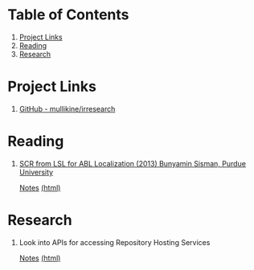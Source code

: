 
# Table of Contents

1.  [Project Links](#org9b08f68)
2.  [Reading](#org46ef2fd)
3.  [Research](#orgb653b6d)


<a id="org9b08f68"></a>

# Project Links

1.  [GitHub - mullikine/irresearch](https://github.com/mullikine/irresearch/)


<a id="org46ef2fd"></a>

# Reading

1.  [SCR from LSL for ABL Localization (2013) Bunyamin Sisman, Purdue University](https://docs.lib.purdue.edu/open_access_dissertations/66/)
    
    [Notes](Notes%20on%20SCR%20from%20LSL%20for%20ABL.md) [(html)](http://htmlpreview.github.com/?https://github.com/mullikine/irresearch/blob/master/Notes%20on%20SCR%20from%20LSL%20for%20ABL.html)


<a id="orgb653b6d"></a>

# Research

1.  Look into APIs for accessing Repository Hosting Services
    
    [Notes](Repository_Hosting_Services_research.md) [(html)](http://htmlpreview.github.com/?https://github.com/mullikine/irresearch/blob/master/Repository_Hosting_Services_research.html)


